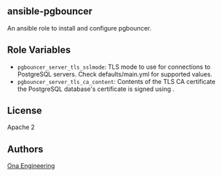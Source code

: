 ## ansible-pgbouncer

An ansible role to install and configure pgbouncer.

## Role Variables

- `pgbouncer_server_tls_sslmode`: TLS mode to use for connections to PostgreSQL servers. Check defaults/main.yml for supported values.
- `pgbouncer_server_tls_ca_content`: Contents of the TLS CA certificate the PostgreSQL database's certificate is signed using .

## License

Apache 2

## Authors

[Ona Engineering](https://ona.io)
